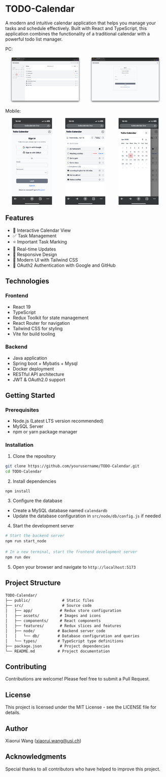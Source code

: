 <!--
 * @Author: Xiaorui Wang
 * @Email: xiaorui.wang@usi.ch
 * @Date: 2025-03-10 13:21:38
 * @LastEditors: Xiaorui Wang
 * @LastEditTime: 2025-04-16 11:14:34
 * @Description: 
 * Copyright (c) 2025 by Xiaorui Wang, All Rights Reserved. 
-->
# TODO-Calendar

A modern and intuitive calendar application that helps you manage your tasks and schedule effectively. Built with React and TypeScript, this application combines the functionality of a traditional calendar with a powerful todo list manager.

PC:
<div style="display: flex; justify-content: space-around;">
  <img src="public/sample_v0.5.png" alt="Mobile Sign In" style="width: 45%;">
  <img src="public/sample_signIn.png" alt="Calendar Uncovered" style="width: 45%;">
</div>

Mobile:
<div style="display: flex; justify-content: space-around;">
  <img src="public/sample_signIn_mobile.png" alt="Mobile Sign In" style="width: 25%;">
  <img src="public/sample_v0.5_uncover.png" alt="Calendar Uncovered" style="width: 25%;">
  <img src="public/sample_v0.5_coverd.png" alt="Calendar Covered" style="width: 25%;">
</div>

## Features

- 📅 Interactive Calendar View
- ✅ Task Management
- ⭐ Important Task Marking
- 🔄 Real-time Updates
- 📱 Responsive Design
- 🎨 Modern UI with Tailwind CSS
- 🔐 OAuth2 Authentication with Google and GitHub

## Technologies

### Frontend
- React 19
- TypeScript
- Redux Toolkit for state management
- React Router for navigation
- Tailwind CSS for styling
- Vite for build tooling

### Backend
- Java application
- Spring boot + Mybatis + Mysql
- Docker deployment
- RESTful API architecture
- JWT & OAuth2.0 support


## Getting Started

### Prerequisites
- Node.js (Latest LTS version recommended)
- MySQL Server
- npm or yarn package manager

### Installation

1. Clone the repository
```bash
git clone https://github.com/yourusername/TODO-Calendar.git
cd TODO-Calendar
```

2. Install dependencies
```bash
npm install
```

3. Configure the database
- Create a MySQL database named `calendardb`
- Update the database configuration in `src/node/db/config.js` if needed

4. Start the development server
```bash
# Start the backend server
npm run start_node

# In a new terminal, start the frontend development server
npm run dev
```

5. Open your browser and navigate to `http://localhost:5173`

## Project Structure

```
TODO-Calendar/
├── public/              # Static files
├── src/                 # Source code
│   ├── app/            # Redux store configuration
│   ├── assets/         # Images and icons
│   ├── components/     # React components
│   ├── features/       # Redux slices and features
│   ├── node/          # Backend server code
│   │   └── db/        # Database configuration and queries
│   └── types/         # TypeScript type definitions
├── package.json        # Project dependencies
└── README.md          # Project documentation
```

## Contributing

Contributions are welcome! Please feel free to submit a Pull Request.

## License

This project is licensed under the MIT License - see the LICENSE file for details.

## Author

Xiaorui Wang (xiaorui.wang@usi.ch)

## Acknowledgments

Special thanks to all contributors who have helped to improve this project.
